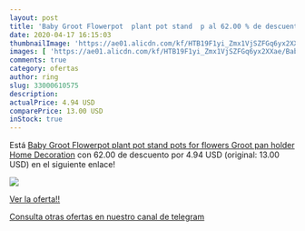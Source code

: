 ```yaml
---
layout: post
title: 'Baby Groot Flowerpot  plant pot stand  p al 62.00 % de descuento'
date: 2020-04-17 16:15:03
thumbnailImage: 'https://ae01.alicdn.com/kf/HTB19F1yi_Zmx1VjSZFGq6yx2XXae/Baby-Groot-Flowerpot-plant-pot-stand-pots-for-flowers-Groot-pan-holder-Home-Decoration.jpg_350x350._SL200_.jpg'
images: [ 'https://ae01.alicdn.com/kf/HTB19F1yi_Zmx1VjSZFGq6yx2XXae/Baby-Groot-Flowerpot-plant-pot-stand-pots-for-flowers-Groot-pan-holder-Home-Decoration.jpg_350x350._SL200_.jpg' ]
comments: true
category: ofertas
author: ring
slug: 33000610575
description:
actualPrice: 4.94 USD
comparePrice: 13.00 USD
inStock: true
---
```


Está [Baby Groot Flowerpot  plant pot stand  pots for flowers Groot pan holder Home Decoration](https://www.amazon.com/dp/33000610575/?tag=redken08-20) con 62.00 de descuento por 4.94 USD (original: 13.00 USD) en el siguiente enlace!

[![](https://ae01.alicdn.com/kf/HTB19F1yi_Zmx1VjSZFGq6yx2XXae/Baby-Groot-Flowerpot-plant-pot-stand-pots-for-flowers-Groot-pan-holder-Home-Decoration.jpg_350x350._SL200_.jpg)](https://www.amazon.com/dp/33000610575/?tag=redken08-20)

[Ver la oferta!!](https://www.amazon.com/dp/33000610575/?tag=redken08-20)

[Consulta otras ofertas en nuestro canal de telegram](https://t.me/s/ofertas25)
